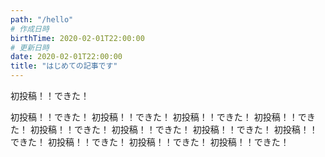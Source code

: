 ```yaml
---
path: "/hello"
# 作成日時
birthTime: 2020-02-01T22:00:00
# 更新日時
date: 2020-02-01T22:00:00
title: "はじめての記事です"
---
```


初投稿！！できた！

<!-- excerpt end -->

初投稿！！できた！
初投稿！！できた！
初投稿！！できた！
初投稿！！できた！
初投稿！！できた！
初投稿！！できた！
初投稿！！できた！
初投稿！！できた！
初投稿！！できた！
初投稿！！できた！
初投稿！！できた！
